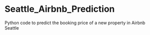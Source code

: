 # Seattle_Airbnb_Prediction
Python code to predict the booking price of a new property in Airbnb Seattle
